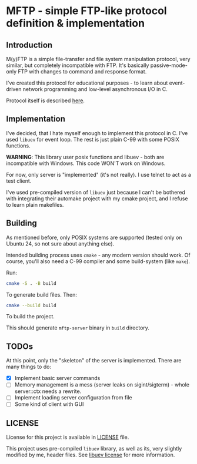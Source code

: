 # MFTP - simple FTP-like protocol definition & implementation

## Introduction

M(y)FTP is a simple file-transfer and file system manipulation protocol, very similar, but completely incompatible
with FTP. It's basically passive-mode-only FTP with changes to command and response format.

I've created this protocol for educational purposes - to learn about event-driven network programming and low-level
asynchronous I/O in C.

Protocol itself is described [here](mftp.manifest.md).

## Implementation

I've decided, that I hate myself enough to implement this protocol in C. I've used `libuev` for event loop.
The rest is just plain C-99 with some POSIX functions.

**WARNING**: This library user posix functions and libuev - both are incompatible with Windows.
This code WON'T work on Windows.

For now, only server is "implemented" (it's not really). I use telnet to act as a test client.

I've used pre-compiled version of `libuev` just because I can't be bothered with integrating their automake project
with my cmake project, and I refuse to learn plain makefiles.

## Building

As mentioned before, only POSIX systems are supported (tested only on Ubuntu 24, so not sure about anything else).

Intended building process uses `cmake` - any modern version should work.
Of course, you'll also need a C-99 compiler and some build-system (like `make`).

Run:

```bash
cmake -S . -B build
```

To generate build files. Then:

```bash
cmake --build build
```

To build the project.

This should generate `mftp-server` binary in `build` directory.

## TODOs

At this point, only the "skeleton" of the server is implemented. There are many things to do:

- [x] Implement basic server commands
- [ ] Memory management is a mess (server leaks on sigint/sigterm) - whole server::ctx needs a rewrite.
- [ ] Implement loading server configuration from file
- [ ] Some kind of client with GUI

## LICENSE

License for this project is available in [LICENSE](LICENSE) file.

This project uses pre-compiled `libuev` library, as well as its, very slightly modified by me, header files.
See [libuev license](external/LICENSES/libuev/LICENSE) for more information.

